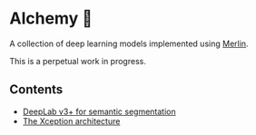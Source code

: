 # Alchemy 🧪

A collection of deep learning models implemented using [Merlin](https://github.com/ethereon/merlin/).

This is a perpetual work in progress.

## Contents

-   [DeepLab v3+ for semantic segmentation](alchemy/models/deeplab)
-   [The Xception architecture](alchemy/networks/xception)
